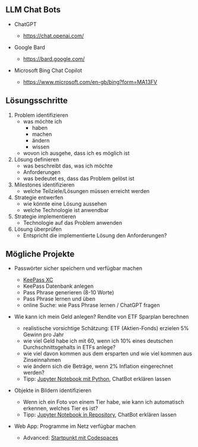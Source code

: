## LLM Chat Bots

- ChatGPT
  - https://chat.openai.com/

- Google Bard
	- https://bard.google.com/

- Microsoft Bing Chat Copilot
	- https://www.microsoft.com/en-gb/bing?form=MA13FV

## Lösungsschritte

1. Problem identifizieren
	- was möchte ich
		- haben
		- machen
		- ändern
		- wissen
	- wovon ich ausgehe, dass ich es möglich ist
2. Lösung definieren
	- was beschreibt das, was ich möchte
	- Anforderungen
	- was bedeutet es, dass das Problem gelöst ist
3. Milestones identifizieren
	- welche Teilziele/Lösungen müssen erreicht werden 
4. Strategie entwerfen
	- wie könnte eine Lösung aussehen
	- welche Technologie ist anwendbar
5. Strategie implementieren
	- Technologie auf das Problem anwenden
6. Lösung überprüfen
	- Entspricht die implementierte Lösung den Anforderungen? 


## Mögliche Projekte

- Passwörter sicher speichern und verfügbar machen
	- [KeePass XC](https://keepassxc.org/)
	- KeePass Datenbank anlegen
	- Pass Phrase generieren (8-10 Worte)
	- Pass Phrase lernen und üben
	- online Suche: wie Pass Phrase lernen / ChatGPT fragen


- Wie kann ich mein Geld anlegen? Rendite von ETF Sparplan berechnen
	- realistische vorsichtige Schätzung: ETF (Aktien-Fonds) erzielen 5% Gewinn pro Jahr
	- wie viel Geld habe ich mit 60, wenn ich 10% eines deutschen Durchschnittsgehalts in ETFs anlege?
	- wie viel davon kommen aus dem ersparten und wie viel kommen aus Zinseinnahmen
	- wie ändern sich die Beträge, wenn 2% Inflation eingerechnet werden?
	- Tipp: [Jupyter Notebook mit Python](https://github.com/tomromteaching/first-steps-in-codespaces-and-jupyter-notebooks-rometsch), ChatBot erklären lassen

- Objekte in Bildern identifizieren
	- Wenn ich ein Foto von einem Tier habe, wie kann ich automatisch erkennen, welches Tier es ist?
	- Tipp: [Jupyter Notebook in Repository](https://github.com/tomromteaching/first-steps-in-codespaces-and-jupyter-notebooks-rometsch), ChatBot erklären lassen
  

- Web App: Programme im Netz verfügbar machen
	- Advanced: [Startpunkt mit Codespaces](https://github.com/github/codespaces-nextjs)
